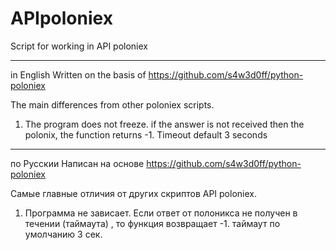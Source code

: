 # APIpoloniex
Script for working in API poloniex

---
in English
Written on the basis of https://github.com/s4w3d0ff/python-poloniex

The main differences from other poloniex scripts.  
  1. The program does not freeze. if the answer is not received then the polonix, the function returns -1. Timeout default 3 seconds

---
по Русскии 
Написан на основе https://github.com/s4w3d0ff/python-poloniex

Самые главные отличия от других скриптов API poloniex.
  1. Программа не зависает. Если ответ от полоникса не получен в течении (таймаута) , то функция возвращает -1. таймаут по умолчанию 3 сек.
